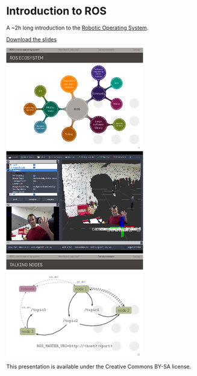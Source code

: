 Introduction to ROS
===================

A ~2h long introduction to the [Robotic Operating System](http://www.ros.org/).


[Download the slides](presentation.pdf)

![Screenshot 1](doc/1.png)
![Screenshot 2](doc/2.png)
![Screenshot 3](doc/3.png)

This presentation is available under the Creative Commons BY-SA license.
